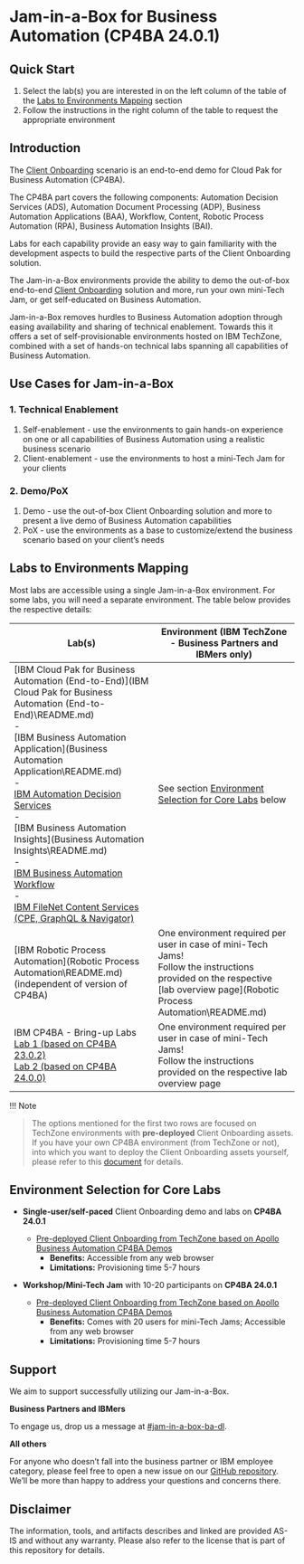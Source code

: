 # Jam-in-a-Box for Business Automation (CP4BA 24.0.1)

## Quick Start

1. Select the lab(s) you are interested in on the left column of the table of the [Labs to Environments Mapping](#labs-to-environments-mapping) section
2. Follow the instructions in the right column of the table to request the appropriate environment



## Introduction

The <a href="https://github.com/IBM/cp4ba-client-onboarding-scenario" target="_blank">Client Onboarding</a> scenario is an end-to-end demo for Cloud Pak for Business Automation (CP4BA). 

The CP4BA part covers the following components: Automation Decision Services (ADS), Automation Document Processing (ADP), Business Automation Applications (BAA), Workflow, Content, Robotic Process Automation (RPA), Business Automation Insights (BAI).

Labs for each capability provide an easy way to gain familiarity with the development aspects to build the respective parts of the Client Onboarding solution.

The Jam-in-a-Box environments provide the ability to demo the out-of-box end-to-end <a href="https://github.com/IBM/cp4ba-client-onboarding-scenario" target="_blank">Client Onboarding</a> solution and more, run your own mini-Tech Jam, or get self-educated on Business Automation.

Jam-in-a-Box removes hurdles to Business Automation adoption through easing availability and sharing of technical enablement. Towards this it offers a set of self-provisionable environments hosted on IBM TechZone, combined with a set of hands-on technical labs spanning all capabilities of Business Automation.



## Use Cases for Jam-in-a-Box

### 1. Technical Enablement

1. Self-enablement - use the environments to gain hands-on experience on one or all capabilities of Business Automation using a realistic business scenario
2. Client-enablement - use the environments to host a mini-Tech Jam for your clients

### 2. Demo/PoX

1. Demo - use the out-of-box Client Onboarding solution and more to present a live demo of Business Automation capabilities
2. PoX - use the environments as a base to customize/extend the business scenario based on your client’s needs



## Labs to Environments Mapping

Most labs are accessible using a single Jam-in-a-Box environment. For some labs, you will need a separate environment. The table below provides the respective details:

| Lab(s)                                                       | Environment (IBM TechZone - Business Partners and IBMers only) |
| ------------------------------------------------------------ | ------------------------------------------------------------ |
| [IBM Cloud Pak for Business Automation (End-to-End)](IBM Cloud Pak for Business Automation (End-to-End)\README.md) <br/>-<br/>[IBM Business Automation Application](Business Automation Application\README.md) <br/>-<br/>[IBM Automation Decision Services](Decisions\README.md) <br/>-<br/>[IBM Business Automation Insights](Business Automation Insights\README.md)<br/>-<br/>[IBM Business Automation Workflow](Workflow\README.md)<br/>-<br/>[IBM FileNet Content Services (CPE, GraphQL & Navigator)](Content\README.md) | See section [Environment Selection for Core Labs](#environment-selection-for-core-labs) below |
| [IBM Robotic Process Automation](Robotic Process Automation\README.md)  (independent of version of CP4BA) | One environment required per user in case of mini-Tech Jams!<br/>Follow the instructions provided on the respective [lab overview page](Robotic Process Automation\README.md) |
| IBM CP4BA - Bring-up Labs<br />[Lab 1 (based on CP4BA 23.0.2)](../23.0.2/Bring-up/README.md)<br />[Lab 2 (based on CP4BA 24.0.0)](../24.0.0/Bring-Up/README.md) | One environment required per user in case of mini-Tech Jams!<br/>Follow the instructions provided on the respective lab overview page |

!!! Note
>
> The options mentioned for the first two rows are focused on TechZone environments with **pre-deployed** Client Onboarding assets. If you have your own CP4BA environment (from TechZone or not), into which you want to deploy the Client Onboarding assets yourself, please refer to this [document](Solutions/Client%20Onboarding/README_2401_SelfDeploy.md) for details.



## Environment Selection for Core Labs

- **Single-user/self-paced** Client Onboarding demo and labs on **CP4BA 24.0.1**
    - [Pre-deployed Client Onboarding from TechZone based on Apollo Business Automation CP4BA Demos](Solutions/Client%20Onboarding/README.md)
        - **Benefits:** Accessible from any web browser
        - **Limitations:** Provisioning time 5-7 hours
    
- **Workshop/Mini-Tech Jam** with 10-20 participants on **CP4BA 24.0.1**
    - [Pre-deployed Client Onboarding from TechZone based on Apollo Business Automation CP4BA Demos](Solutions/Client%20Onboarding/README.md)
        - **Benefits:** Comes with 20 users for mini-Tech Jams; Accessible from any web browser
        - **Limitations:** Provisioning time 5-7 hours



## Support

We aim to support successfully utilizing our Jam-in-a-Box.

**Business Partners and IBMers**

To engage us, drop us a message at <a href='https://ibm-cloudpak-partners.slack.com/archives/C04SMFNLA3T' target = '_blank'>#jam-in-a-box-ba-dl</a>.

**All others**

For anyone who doesn’t fall into the business partner or IBM employee category, please feel free to open a new issue on our <a href="https://github.com/IBM/cp4ba-jam-in-a-box/issues" target="_blank">GitHub repository</a>. We’ll be more than happy to address your questions and concerns there.



## Disclaimer

The information, tools, and artifacts describes and linked are provided AS-IS and without any warranty. Please also refer to the license that is part of this repository for details.
